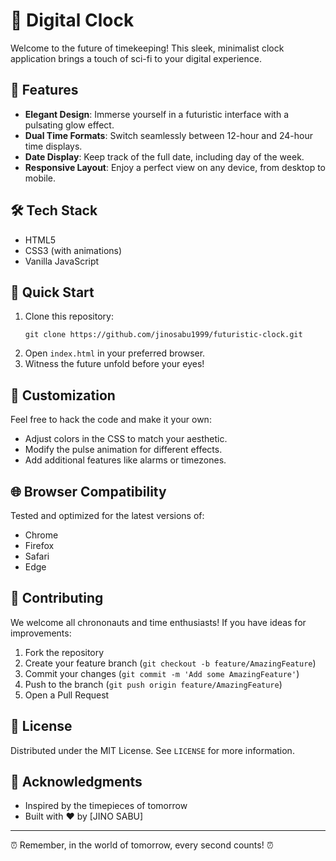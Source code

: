 # 🌠 Digital Clock

Welcome to the future of timekeeping! This sleek, minimalist clock application brings a touch of sci-fi to your digital experience.

## 🚀 Features

- **Elegant Design**: Immerse yourself in a futuristic interface with a pulsating glow effect.
- **Dual Time Formats**: Switch seamlessly between 12-hour and 24-hour time displays.
- **Date Display**: Keep track of the full date, including day of the week.
- **Responsive Layout**: Enjoy a perfect view on any device, from desktop to mobile.

## 🛠️ Tech Stack

- HTML5
- CSS3 (with animations)
- Vanilla JavaScript

## 🚀 Quick Start

1. Clone this repository:
   ```
   git clone https://github.com/jinosabu1999/futuristic-clock.git
   ```
2. Open `index.html` in your preferred browser.
3. Witness the future unfold before your eyes!

## 🔧 Customization

Feel free to hack the code and make it your own:

- Adjust colors in the CSS to match your aesthetic.
- Modify the pulse animation for different effects.
- Add additional features like alarms or timezones.

## 🌐 Browser Compatibility

Tested and optimized for the latest versions of:
- Chrome
- Firefox
- Safari
- Edge

## 🤝 Contributing

We welcome all chrononauts and time enthusiasts! If you have ideas for improvements:

1. Fork the repository
2. Create your feature branch (`git checkout -b feature/AmazingFeature`)
3. Commit your changes (`git commit -m 'Add some AmazingFeature'`)
4. Push to the branch (`git push origin feature/AmazingFeature`)
5. Open a Pull Request

## 📜 License

Distributed under the MIT License. See `LICENSE` for more information.

## 🌟 Acknowledgments

- Inspired by the timepieces of tomorrow
- Built with ❤️ by [JINO SABU]

---

⏰ Remember, in the world of tomorrow, every second counts! ⏰